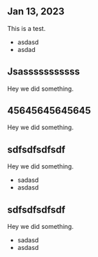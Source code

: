 ## Jan 13, 2023
This is a test.
- asdasd
- asdad 

## Jsasssssssssss
Hey we did something.

## 45645645645645
Hey we did something.

## sdfsdfsdfsdf
Hey we did something.
- sadasd
- asdasd

## sdfsdfsdfsdf
Hey we did something.
- sadasd
- asdasd